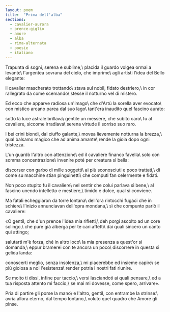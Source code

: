 ```yaml
---
layout: poem
title:  "Prima dell'alba"
sections:
  - cavalier-aurora
  - prence-giglio
  - amore
  - alba
  - rima-alternata
  - poesie
  - italiano
---
```


Trapunta di sogni, serena e sublime,\\
placida il guardo volgea ormai a levante\\
l'argentea sovrana del cielo, che imprime\\
agli artisti l'idea del Bello elegante:

il cavalier mascherato trottando\\
stava sul nobil, fidato destriero,\\
in cor rallegrato da come scemando\\
stesse il notturno vel di mistero.

Ed ecco che apparve radiosa un'imago\\
che d'Artù la sorella aver evocato\\
con mistico arcano parea dal suo lago\\
tant'era inaudito quel fascino aurato:

sotto la luce astrale brillava\\
gentile un messere, che subito caro\\
fu al cavaliere, siccome irradiava\\
serena virtude il sorriso suo raro.

I bei crini biondi, dal ciuffo galante,\\
movea lievemente notturna la brezza,\\
qual balsamo magico che ad anima amante\\
rende la gioia dopo ogni tristezza.

L'un guardò l'altro con attenzione\\
ed il cavaliere financo favella\\
solo con somma concentrazione\\
invenire poté per creatura sì bella:

discorser con garbo di mille soggetti\\
ai più sconosciuti e poco trattati,\\
di come su macchine stian pinguinetti\\
che computi fan celermente e fidati.

Non poco stupito fu il cavaliere\\
nel sentir che colui parlava sì bene,\\
al fascino unendo intelletto e mestiere,\\
timido e dolce, qual si conviene.

Ma fatali echeggiaron da torre lontana\\
dell'ora rintocchi fugaci che in schiere\\
l'inizio annunciavan dell'opra mondana,\\
sì che compunto parlò il cavaliere:

«O gentil, che d'un prence l'idea mia rifletti,\\
deh porgi ascolto ad un core solingo,\\
che pure già alberga per te cari affetti\\
dai quali sincero un canto qui attingo;

salutarti m'è forza, ché in altro loco\\
la mia presenza a quest'or si domanda,\\
eppur bramerei con te ancora un poco\\
discorrere in questa sì gelida landa:

conoscerti meglio, senza insolenza,\\
mi piacerebbe ed insieme capire\\
se più gioiosa a noi l'esistenza\\
render potria i nostri fati riunire.

Se molto ti dissi, infine pur taccio,\\
versi lasciandoti ai quali pensare,\\
ed a tua risposta attento mi faccio,\\
se mai mi dovesse, come spero, arrivare».

Pria di partire gli porse la mano\\
e l'altro, gentil, con entrambe la strinse:\\
avria allora eterno, dal tempo lontano,\\
voluto quel quadro che Amore gli pinse.

